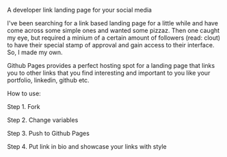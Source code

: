 A developer link landing page for your social media

I've been searching for a link based landing page for a little while and have come across some simple ones and wanted some pizzaz. Then one caught my eye, but required a minium of a certain amount of followers (read: clout) to have their special stamp of approval and gain access to their interface. So, I made my own. 

Github Pages provides a perfect hosting spot for a landing page that links you to other links that you find interesting and important to you like your portfolio, linkedin, github etc.  

How to use: 

Step 1.
Fork

Step 2.
Change variables 

Step 3.
Push to Github Pages

Step 4.
Put link in bio and showcase your links with style 